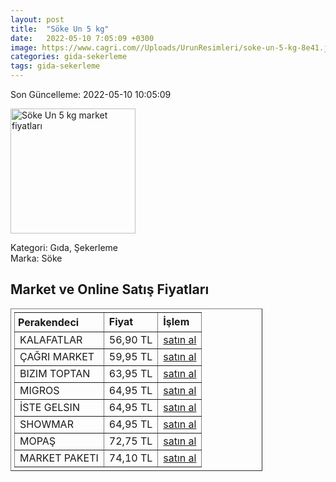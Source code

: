 ```yaml
---
layout: post
title:  "Söke Un 5 kg"
date:   2022-05-10 7:05:09 +0300
image: https://www.cagri.com//Uploads/UrunResimleri/soke-un-5-kg-8e41.jpg
categories: gida-sekerleme
tags: gida-sekerleme
---
```


Son Güncelleme: 2022-05-10 10:05:09

<img src="https://www.cagri.com//Uploads/UrunResimleri/soke-un-5-kg-8e41.jpg" width="200" alt="Söke Un 5 kg market fiyatları" />

Kategori: Gıda, Şekerleme
<br />
Marka: Söke

<h2>Market ve Online Satış Fiyatları</h2>

<table border="1" style="padding: 5px;width:80%;">
  <tr>
    <td style="padding: 5px;"><strong>Perakendeci</strong></td>
    <td><strong>Fiyat</strong></td>
    <td><strong>İşlem</strong></td>
  </tr>
  <tr>
              <td title="Kalafatlar">KALAFATLAR</td>
              <td>56,90 TL</td>
              <td><a title="Kalafatlar" target="_blank" href="https://www.kalafatlar.com/urun/soke-un-5-kg">satın al</a></td>
            </tr><tr>
              <td title="Çağrı Market">ÇAĞRI MARKET</td>
              <td>59,95 TL</td>
              <td><a title="Çağrı Market" target="_blank" href="https://www.cagri.com/soke-un-5-kg">satın al</a></td>
            </tr><tr>
              <td title="Bizim Toptan">BIZIM TOPTAN</td>
              <td>63,95 TL</td>
              <td><a title="Bizim Toptan" target="_blank" href="https://www.bizimtoptan.com.tr/soke-un-geleneksel-5-kg">satın al</a></td>
            </tr><tr>
              <td title="Migros">MIGROS</td>
              <td>64,95 TL</td>
              <td><a title="Migros" target="_blank" href="https://www.migros.com.tr/soke-un-5-kg-p-4c73e5">satın al</a></td>
            </tr><tr>
              <td title="İste Gelsin">İSTE GELSIN</td>
              <td>64,95 TL</td>
              <td><a title="İste Gelsin" target="_blank" href="https://www.istegelsin.com/urun/soke-un-5-kg_SKE6-AD">satın al</a></td>
            </tr><tr>
              <td title="Showmar">SHOWMAR</td>
              <td>64,95 TL</td>
              <td><a title="Showmar" target="_blank" href="https://www.showmar.com.tr/urun/soke-un-5kg">satın al</a></td>
            </tr><tr>
              <td title="Mopaş">MOPAŞ</td>
              <td>72,75 TL</td>
              <td><a title="Mopaş" target="_blank" href="https://www.mopas.com.tr/soke-un-5-kg/p/54514">satın al</a></td>
            </tr><tr>
              <td title="Market Paketi">MARKET PAKETI</td>
              <td>74,10 TL</td>
              <td><a title="Market Paketi" target="_blank" href="https://www.marketpaketi.com.tr/soke-un-5-kg-p-518845">satın al</a></td>
            </tr>
</table>
